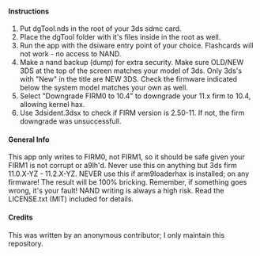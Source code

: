 #### Instructions

1. Put dgTool.nds in the root of your 3ds sdmc card.
2. Place the dgTool folder with it's files inside in the root as well.
3. Run the app with the dsiware entry point of your choice. Flashcards will not work - no access to NAND.
4. Make a nand backup (dump) for extra security. Make sure OLD/NEW 3DS at the top of the screen matches your model of 3ds. Only 3ds's with "New" in the title are NEW 3DS.
   Check the firmware indicated below the system model matches your own as well.
5. Select "Downgrade FIRM0 to 10.4" to downgrade your 11.x firm to 10.4, allowing kernel hax.
6. Use 3dsident.3dsx to check if FIRM version is 2.50-11. If not, the firm downgrade was unsuccessfull.

#### General Info

This app only writes to FIRM0, not FIRM1, so it should be safe given your FIRM1 is not corrupt or a9lh'd.
Never use this on anything but 3ds firm 11.0.X-YZ - 11.2.X-YZ. NEVER use this if arm9loaderhax is installed; on any firmware! The result will be 100% bricking.
Remember, if something goes wrong, it's your fault! NAND writing is always a high risk. Read the LICENSE.txt (MIT) included for details.

#### Credits

This was written by an anonymous contributor; I only maintain this repository.
